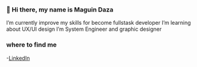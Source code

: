 ###  👋 Hi there, my name is Maguin Daza

<!--
**maguinD/maguinD** is a ✨ _special_ ✨ repository because its `README.md` (this file) appears on your GitHub profile.
Here are some ideas to get you started:

- 🔭 I’m currently working on ...
- 🌱 I’m currently learning ...
- 👯 I’m looking to collaborate on ...
- 🤔 I’m looking for help with ...
- 💬 Ask me about ...
- 📫 How to reach me: ...
- 😄 Pronouns: ...
- ⚡ Fun fact: ...
-->

I’m currently improve my skills for become fullstask developer
I’m learning about UX/UI design 
I’m System Engineer and graphic designer
### where to find me
-[LinkedIn](www.linkedin.com/in/maguin-daza-654716a3)
